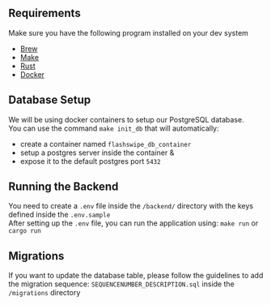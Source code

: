 ## Requirements
Make sure you have the following program installed on your dev system

- [Brew](https://brew.sh/)
- [Make](https://formulae.brew.sh/formula/make)
- [Rust](https://doc.rust-lang.org/book/ch01-01-installation.html)
- [Docker](https://docs.docker.com/get-docker/)

## Database Setup
We will be using docker containers to setup our PostgreSQL database.<br/> 
You can use the command `make init_db` that will automatically: <br/>
* create a container named `flashswipe_db_container`
* setup a postgres server inside the container &
* expose it to the default postgres port `5432`

## Running the Backend
You need to create a `.env` file inside the `/backend/` directory with the keys defined inside the `.env.sample`<br/>
After setting up the `.env` file, you can run the application using:  `make run` or `cargo run`

## Migrations
If you want to update the database table, please follow the guidelines to add the migration sequence:
`SEQUENCENUMBER_DESCRIPTION.sql` inside the `/migrations` directory

